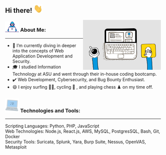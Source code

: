 ## Hi there! <img src="Assets/Hi.gif" width="29px">

<img align="right" src="Assets/6M8G.gif" width="50%" title="Intro Card" alt="Intro Card">

### <img src="Assets/Developer.gif" width="45px"> About Me:
---
- 🔭  I’m currently diving in deeper into the concepts of Web Application Development and Security.
- 🎓  I studied Information Technology at ASU and went through their in-house coding bootcamp.
- ✔️ Web Development, Cybersecurity, and Bug Bounty Enthusiast.
- 😄  I enjoy surfing 🏄‍♂️, cycling 🚴 , and playing chess ♟️ on my time off.
 
### <img src="Assets/computer.gif" width="45px"> Technologies and Tools:
---
Scripting Languages: Python, PHP, JavaScript<br/>
Web Technologies: Node.js, React.js, AWS, MySQL, PostgresSQL, Bash, Git, Docker<br/>
Security Tools: Suricata, Splunk, Yara, Burp Suite, Nessus, OpenVAS, Metasploit<br/>
